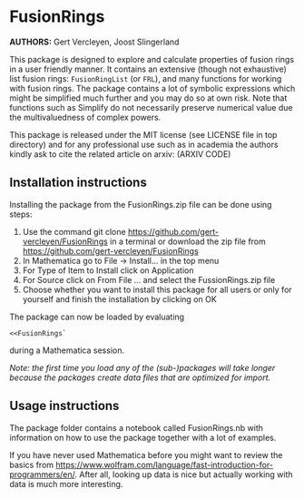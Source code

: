 # FusionRings
__AUTHORS:__ Gert Vercleyen, Joost Slingerland

This package is designed to explore and calculate properties of fusion rings in a user friendly manner. It contains an extensive (though not exhaustive) list fusion rings: `FusionRingList` (or `FRL`), and many functions for working with fusion rings. The package contains a lot of symbolic expressions which might be simplified much further and you may do so at own risk. Note that functions such as Simplify do not necessarily preserve numerical value due the multivaluedness of complex powers.

This package is released under the MIT license (see LICENSE file in top directory) and for any professional use such as in academia the authors kindly ask to cite the related article on arxiv: (ARXIV CODE)
## Installation instructions
Installing the package from the FusionRings.zip file can be done using steps:

1. Use the command
git clone https://github.com/gert-vercleyen/FusionRings
in a terminal or download the zip file from https://github.com/gert-vercleyen/FusionRings
2. In Mathematica go to File -> Install... in the top menu
3. For Type of Item to Install click on Application
4. For Source click on From File ... and select the FussionRings.zip file
5. Choose whether you want to install this package for all users or only for yourself and finish the installation by clicking on OK

The package can now be loaded by evaluating
```
<<FusionRings`
```
during a Mathematica session.

_Note: the first time you load any of the (sub-)packages will take longer because the packages create data files that are optimized for import._

## Usage instructions
The package folder contains a notebook called FusionRings.nb with information on how to use the package together with a lot of examples.

If you have never used Mathematica before you might want to review the basics from https://www.wolfram.com/language/fast-introduction-for-programmers/en/. After all, looking up data is nice but actually working with data is much more interesting.
